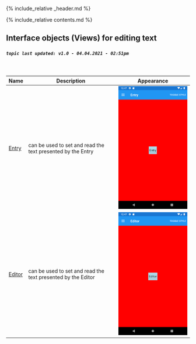 {% include_relative _header.md %}

{% include_relative contents.md %}

Interface objects (Views) for editing text
------
##### `topic last updated: v1.0 - 04.04.2021 - 02:51pm`
<br /> 

| Name                               | Description                                                  | Appearance                                                 |
|------------------------------------|--------------------------------------------------------------|------------------------------------------------------------|
| [Entry](interface/edit/entry.md)   | can be used to set and read the text presented by the Entry  | <img src="images/views/entry-adr-styled.png" width="300">  |
| [Editor](interface/edit/editor.md) | can be used to set and read the text presented by the Editor | <img src="images/views/editor-adr-styled.png" width="300"> |